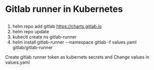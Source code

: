 # Gitlab runner in Kubernetes

##
1.   helm repo add gitlab https://charts.gitlab.io
2.   helm repo update
3.   kubectl create ns gitlab-runner
4.   helm install gitlab-runner --namespace gitlab -f values.yaml gitlab/gitlab-runner

 Create gitlab runner token as kubernets secrets and  Change values in values.yaml  
